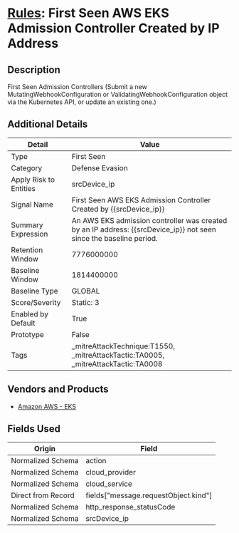 # [Rules](README.md): First Seen AWS EKS Admission Controller Created by IP Address

## Description
First Seen Admission Controllers (Submit a new MutatingWebhookConfiguration or ValidatingWebhookConfiguration object via the Kubernetes API, or update an existing one.)

## Additional Details
|Detail|Value|
|----|----|
|Type|First Seen|
|Category|Defense Evasion|
|Apply Risk to Entities|srcDevice_ip|
|Signal Name|First Seen AWS EKS Admission Controller Created by {{srcDevice_ip}}|
|Summary Expression|An AWS EKS admission controller was created by an IP address: {{srcDevice_ip}} not seen since the baseline period.|
|Retention Window|7776000000|
|Baseline Window|1814400000|
|Baseline Type|GLOBAL|
|Score/Severity|Static: 3|
|Enabled by Default|True|
|Prototype|False|
|Tags|_mitreAttackTechnique:T1550, _mitreAttackTactic:TA0005, _mitreAttackTactic:TA0008|
## Vendors and Products
- [Amazon AWS - EKS](../products/234ec2b5-4142-4837-bc78-95da8a2db81a.md)


## Fields Used

|Origin|Field|
|----|----|
|Normalized Schema|action|
|Normalized Schema|cloud_provider|
|Normalized Schema|cloud_service|
|Direct from Record|fields["message.requestObject.kind"]|
|Normalized Schema|http_response_statusCode|
|Normalized Schema|srcDevice_ip|


